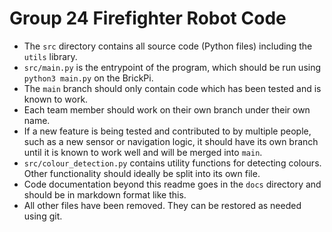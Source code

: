 # Group 24 Firefighter Robot Code

* The `src` directory contains all source code (Python files) including the `utils` library.
* `src/main.py` is the entrypoint of the program, which should be run using `python3 main.py` on the BrickPi.
* The `main` branch should only contain code which has been tested and is known to work.
* Each team member should work on their own branch under their own name.
* If a new feature is being tested and contributed to by multiple people, such as a new sensor or navigation logic, it should have its own branch until it is known to work well and will be merged into `main`.
* `src/colour_detection.py` contains utility functions for detecting colours. Other functionality should ideally be split into its own file.
* Code documentation beyond this readme goes in the `docs` directory and should be in markdown format like this.
* All other files have been removed. They can be restored as needed using git.
